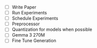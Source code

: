 - [ ] Write Paper
- [ ] Run Experiments
- [ ] Schedule Experiments
- [ ] Preprocessor
- [ ] Quantization for models when possible
- [ ] Gemma 3 270M
- [ ] Fine Tune Generation
